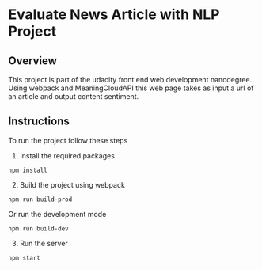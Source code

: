 # Evaluate News Article with NLP Project

## Overview
This project is part of the udacity front end web development nanodegree. Using webpack and MeaningCloudAPI this web page takes as input a url of an article and output content sentiment.

## Instructions
To run the project follow these steps

1. Install the required packages
```
npm install
```
2. Build the project using webpack
```
npm run build-prod
```
Or run the development mode
```
npm run build-dev
```
3. Run the server
```
npm start
```


